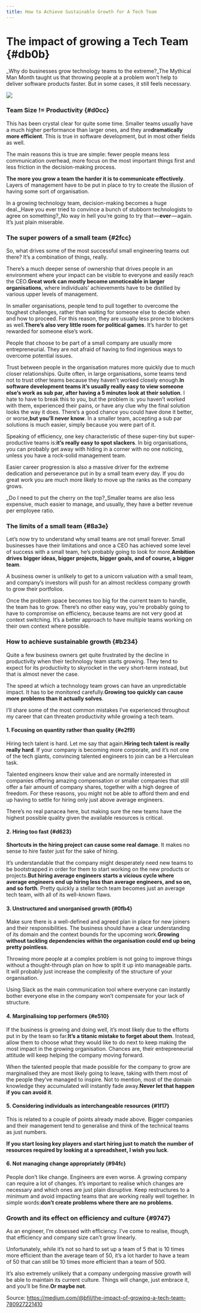 ```yaml
---
title: How to Achieve Sustainable Growth for A Tech Team
---
```


# The impact of growing a Tech Team {#db0b}

_Why do businesses grow technology teams to the extreme?_The Mythical Man Month taught us that throwing people at a problem won’t help to deliver software products faster. But in some cases, it still feels necessary.

![](https://cdn-images-1.medium.com/max/1600/1*5m_ENlicP3kSjq2bH1hEXg.jpeg)

### Team Size != Productivity {#d0cc}

This has been crystal clear for quite some time. Smaller teams usually have a much higher performance than larger ones, and they are**dramatically more efficient**. This is true in software development, but in most other fields as well.

The main reasons this is true are simple: fewer people means less communication overhead, more focus on the most important things first and less friction in the decision-making process.

**The more you grow a team the harder it is to communicate effectively**. Layers of management have to be put in place to try to create the illusion of having some sort of organisation.

In a growing technology team, decision-making becomes a huge deal._Have you ever tried to convince a bunch of stubborn technologists to agree on something?_No way in hell you’re going to try that — **ever** — again. It’s just plain miserable.

### The super powers of a small team {#2fcc}

So, what drives some of the most successful small engineering teams out there? It’s a combination of things, really.

There’s a much deeper sense of ownership that drives people in an environment where your impact can be visible to everyone and easily reach the CEO.**Great work can mostly become unnoticeable in larger organisations**, where individuals’ achievements have to be distilled by various upper levels of management.

In smaller organisations, people tend to pull together to overcome the toughest challenges, rather than waiting for someone else to decide when and how to proceed. For this reason, they are usually less prone to blockers as well.**There’s also very little room for political games**. It’s harder to get rewarded for someone else’s work.

People that choose to be part of a small company are usually more entrepreneurial. They are not afraid of having to find ingenious ways to overcome potential issues.

Trust between people in the organisation matures more quickly due to much closer relationships. Quite often, in large organisations, some teams tend not to trust other teams because they haven’t worked closely enough.**In software development teams it’s usually really easy to view someone else’s work as sub par, after having a 5 minutes look at their solution**. I hate to have to break this to you, but the problem is: you haven’t worked with them, experienced their pains, or have any clue why the final solution looks the way it does. There’s a good chance you could have done it better, or worse,**but you’ll never know**. In a smaller team, accepting a sub par solutions is much easier, simply because you were part of it.

Speaking of efficiency, one key characteristic of these super-tiny but super-productive teams is:**it’s really easy to spot slackers**. In big organisations, you can probably get away with hiding in a corner with no one noticing, unless you have a rock-solid management team.

Easier career progression is also a massive driver for the extreme dedication and perseverance put in by a small team every day. If you do great work you are much more likely to move up the ranks as the company grows.

_Do I need to put the cherry on the top?_Smaller teams are also less expensive, much easier to manage, and usually, they have a better revenue per employee ratio.

### The limits of a small team {#8a3e}

Let’s now try to understand why small teams are not small forever. Small businesses have their limitations and once a CEO has achieved some level of success with a small team, he’s probably going to look for more.**Ambition drives bigger ideas, bigger projects, bigger goals, and of course, a bigger team**.

A business owner is unlikely to get to a unicorn valuation with a small team, and company’s investors will push for an almost reckless company growth to grow their portfolios.

Once the problem space becomes too big for the current team to handle, the team has to grow. There’s no other easy way, you’re probably going to have to compromise on efficiency, because teams are not very good at context switching. It’s a better approach to have multiple teams working on their own context where possible.

### How to achieve sustainable growth {#b234}

Quite a few business owners get quite frustrated by the decline in productivity when their technology team starts growing. They tend to expect for its productivity to skyrocket in the very short-term instead, but that is almost never the case.

The speed at which a technology team grows can have an unpredictable impact. It has to be monitored carefully.**Growing too quickly can cause more problems than it actually solves**.

I’ll share some of the most common mistakes I’ve experienced throughout my career that can threaten productivity while growing a tech team.

#### 1. Focusing on quantity rather than quality {#e2f9}

Hiring tech talent is hard. Let me say that again.**Hiring tech talent is really really hard**. If your company is becoming more corporate, and it’s not one of the tech giants, convincing talented engineers to join can be a Herculean task.

Talented engineers know their value and are normally interested in companies offering amazing compensation or smaller companies that still offer a fair amount of company shares, together with a high degree of freedom. For these reasons, you might not be able to afford them and end up having to settle for hiring only just above average engineers.

There’s no real panacea here, but making sure the new teams have the highest possible quality given the available resources is critical.

#### 2. Hiring too fast {#d623}

**Shortcuts in the hiring project can cause some real damage**. It makes no sense to hire faster just for the sake of hiring.

It’s understandable that the company might desperately need new teams to be bootstrapped in order for them to start working on the new products or projects.**But hiring average engineers starts a vicious cycle where average engineers end up hiring less than average engineers, and so on, and so forth**. Pretty quickly a stellar tech team becomes just an average tech team, with all of its well-known flaws.

#### 3. Unstructured and unorganised growth {#0fb4}

Make sure there is a well-defined and agreed plan in place for new joiners and their responsibilities. The business should have a clear understanding of its domain and the context bounds for the upcoming work.**Growing without tackling dependencies within the organisation could end up being pretty pointless**.

Throwing more people at a complex problem is not going to improve things without a thought-through plan on how to split it up into manageable parts. It will probably just increase the complexity of the structure of your organisation.

Using Slack as the main communication tool where everyone can instantly bother everyone else in the company won’t compensate for your lack of structure.

#### 4. Marginalising top performers {#e510}

If the business is growing and doing well, it’s most likely due to the efforts put in by the team so far.**It’s a titanic mistake to forget about them**. Instead, allow them to choose what they would like to do next to keep making the most impact in the growing organisation. Chances are, their entrepreneurial attitude will keep helping the company moving forward.

When the talented people that made possible for the company to grow are marginalised they are most likely going to leave, taking with them most of the people they’ve managed to inspire. Not to mention, most of the domain knowledge they accumulated will instantly fade away.**Never let that happen if you can avoid it**.

#### 5. Considering individuals as interchangeable resources {#1f17}

This is related to a couple of points already made above. Bigger companies and their management tend to generalise and think of the technical teams as just numbers.

**If you start losing key players and start hiring just to match the number of resources required by looking at a spreadsheet, I wish you luck**.

#### 6. Not managing change appropriately {#94fc}

People don’t like change. Engineers are even worse. A growing company can require a lot of changes. It’s important to realise which changes are necessary and which ones are just plain disruptive. Keep restructures to a minimum and avoid impacting teams that are working really well together. In simple words:**don’t create problems where there are no problems**.

### Growth and its effect on efficiency and culture {#9747}

As an engineer, I’m obsessed with efficiency. I’ve come to realise, though, that efficiency and company size can’t grow linearly.

Unfortunately, while it’s not so hard to set up a team of 5 that is 10 times more efficient than the average team of 50, it’s a lot harder to have a team of 50 that can still be 10 times more efficient than a team of 500.

It’s also extremely unlikely that a company undergoing massive growth will be able to maintain its current culture. Things will change, just embrace it, and you’ll be fine.**Or maybe not**.



Source: https://medium.com/@bfil/the-impact-of-growing-a-tech-team-780927221410

